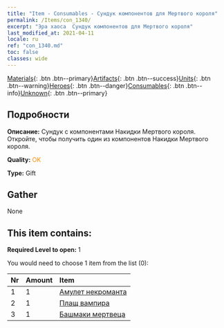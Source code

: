 ```yaml
---
title: "Item - Consumables - Сундук компонентов для Мертвого короля"
permalink: /Items/con_1340/
excerpt: "Эра хаоса  Сундук компонентов для Мертвого короля"
last_modified_at: 2021-04-11
locale: ru
ref: "con_1340.md"
toc: false
classes: wide
---
```

 [Materials](/ru/Items/){: .btn .btn--primary}[Artifacts](/ru/Items/Artifacts/){: .btn .btn--success}[Units](/ru/Items/Units/){: .btn .btn--warning}[Heroes](/ru/Items/Heroes/){: .btn .btn--danger}[Consumables](/ru/Items/Consumables/){: .btn .btn--info}[Unknown](/ru/Items/Unknown/){: .btn .btn--primary}

## Подробности
 **Описание:** Сундук с компонентами Накидки Мертвого короля. Откройте, чтобы получить один из компонентов Накидки Мертвого короля.

 **Quality:** <span style="color: #FF8C00">OK</span>

 **Type:** Gift

## Gather

  None

## This item contains:

 **Required Level to open:** 1

 You would need to choose 1 item from the list (0):

  | Nr | Amount |     Item    |
  |:---|:-------|:------------|
  | 1 | 1 | [Амулет некроманта](/ru/Items/art_129/) | 
  | 2 | 1 | [Плащ вампира](/ru/Items/art_130/) | 
  | 3 | 1 | [Башмаки мертвеца](/ru/Items/art_131/) | 
